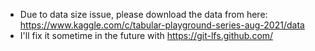 * Due to data size issue, please download the data from here: https://www.kaggle.com/c/tabular-playground-series-aug-2021/data
* I'll fix it sometime in the future with https://git-lfs.github.com/
